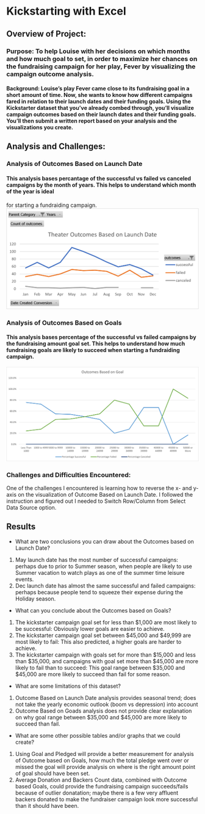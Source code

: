 # Kickstarting with Excel

## Overview of Project: 
### Purpose: To help Louise with her decisions on which months and how much goal to set, in order to maximize her chances on the fundraising campaign for her play, Fever by visualizing the campaign outcome analysis.
#### Background: Louise’s play Fever came close to its fundraising goal in a short amount of time. Now, she wants to know how different campaigns fared in relation to their launch dates and their funding goals. Using the Kickstarter dataset that you’ve already combed through, you’ll visualize campaign outcomes based on their launch dates and their funding goals. You’ll then submit a written report based on your analysis and the visualizations you create.

## Analysis and Challenges:

### Analysis of Outcomes Based on Launch Date
#### This analysis bases percantage of the successful vs failed vs canceled campaigns by the month of years.  This helps to understand which month of the year is ideal 
for starting a fundraiding campaign. 
![Theater_Outcomes_vs_Launch](/resources/Theater_Outcomes_vs_Launch.png)

### Analysis of Outcomes Based on Goals
#### This analysis bases percentage of the successful vs failed campaigns by the fundraising amount goal set.  This helps to understand how much fundraising goals are likely to succeed when starting a fundraiding campaign. 
![Outcomes_vs_Goals](/resources/Outcomes_vs_Goals.png)

### Challenges and Difficulties Encountered:
One of the challenges I encountered is learning how to reverse the x- and y-axis on the visualization of Outcome Based on Launch Date.  I followed the instruction and figured out I needed to Switch Row/Column from Select Data Source option.  


## Results
- What are two conclusions you can draw about the Outcomes based on Launch Date?
1. May launch date has the most number of successful campaigns: perhaps due to prior to Summer season, when people are likely to use Summer vacation to watch plays as one of the summer time leisure events.
2. Dec launch date has almost the same successful and failed campaigns: perhaps because people tend to squeeze their expense during the Holiday season.

- What can you conclude about the Outcomes based on Goals?
1. The kickstarter campaign goal set for less than $1,000 are most likely to be successful: Obviously lower goals are easier to achieve.
2. The kickstarter campaign goal set between $45,000 and $49,999 are most likely to fail: This also predicted, a higher goals are harder to achieve.
3. The kickstarter campaign with goals set for more than $15,000 and less than $35,000, and campaigns with goal set more than $45,000 are more likely to fail than to succeed: This goal range between $35,000 and $45,000 are more likely to succeed than fail for some reason. 

- What are some limitations of this dataset?
1.  Outcome Based on Launch Date analysis provides seasonal trend; does not take the yearly economic outlook (boom vs depression) into account
2.  Outcome Based on Goads analysis does not provide clear explanation on why goal range between $35,000 and $45,000 are more likely to succeed than fail. 
  
- What are some other possible tables and/or graphs that we could create?
1. Using Goal and Pledged will provide a better measurement for analysis of Outcome based on Goals, how much the total pledge went over or missed the goal will provide analysis on where is the right amount point of goal should have been set.  
2. Average Donation and Backers Count data, combined with Outcome based Goals, could provide the fundraising campaign succeeds/fails because of outlier donatation; maybe there is a few very affluent backers donated to make the fundraiser campaign look more successful than it should have been.
  

